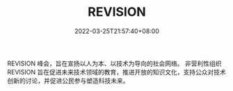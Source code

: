 ﻿---
weight: 
title: "REVISION"
description: "REVISION 峰会，旨在宣扬以人为本、以技术为导向的社会网络"
date: 2022-03-25T21:57:40+08:00
lastmod: 2022-03-25T16:45:40+08:00
draft: false
authors: ["Metabd"]
featuredImage: "revision.jpg"
link: ""
tags: ["元宇宙社区","REVISION"]
categories: ["navigation"]
navigation: ["元宇宙社区"]
lightgallery: true
toc: true
pinned: false
recommend: false
recommend1: false
---
REVISION 峰会，旨在宣扬以人为本、以技术为导向的社会网络。
非营利性组织 REVISION 旨在促进未来技术领域的教育，推进开放的知识文化，支持公众对技术创新的讨论，并促进公民参与塑造科技未来。
